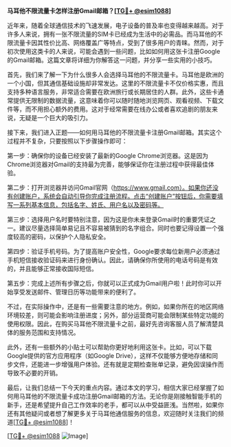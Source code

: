 **马耳他不限流量卡怎样注册Gmail邮箱？[[TG💪+ @esim1088](https://t.me/s/esim1088)]**

近年来，随着全球通信技术的飞速发展，电子设备的普及率也变得越来越高。对于许多人来说，拥有一张不限流量的SIM卡已经成为生活中的必需品。而马耳他的不限流量卡因其性价比高、网络覆盖广等特点，受到了很多用户的青睐。然而，对于初次使用这类卡的人来说，可能会遇到一些问题，比如如何用这张卡注册Google的Gmail邮箱。这篇文章将详细为你解答这一问题，并分享一些实用的小技巧。

首先，我们来了解一下为什么很多人会选择马耳他的不限流量卡。马耳他是欧洲的一个小国，但其通信基础设施却非常发达。这里的不限流量卡不仅价格实惠，而且支持多种语言服务，非常适合需要在欧洲旅行或长期居住的人群。此外，这些卡通常提供无限制的数据流量，这意味着你可以随时随地浏览网页、观看视频、下载文件等，而不用担心额外的费用。这对于经常需要在线办公或者喜欢追剧的朋友来说，无疑是一个巨大的吸引力。

接下来，我们进入正题——如何用马耳他的不限流量卡注册Gmail邮箱。其实这个过程并不复杂，只要按照以下步骤操作即可：

第一步：确保你的设备已经安装了最新的Google Chrome浏览器。这是因为Chrome浏览器对Gmail的支持最为完善，能够保证你在注册过程中获得最佳体验。

第二步：打开浏览器并访问Gmail官网（https://www.gmail.com）。如果你还没有创建账户，系统会自动引导你完成注册流程。点击“创建账户”按钮后，你需要填写一系列基本信息，包括名字、姓氏、用户名以及密码等。

第三步：选择用户名时要特别注意，因为这是你未来登录Gmail时的重要凭证之一。建议尽量选择简单易记且不容易被猜到的名字组合。同时也要记得设置一个强度较高的密码，以保护个人隐私安全。

第四步：验证手机号码。为了提高账户安全性，Google要求每位新用户必须通过手机短信接收验证码来进行身份确认。因此，请确保你所使用的电话号码是有效的，并且能够正常接收国际短信。

第五步：完成上述所有步骤之后，你就可以正式成为Gmail用户啦！此时你可以开始享受发送邮件、管理日历等功能带来的便利了。

不过，在实际操作中，还是有一些需要注意的地方。例如，如果你所在的地区网络环境较差，则可能会影响注册进度；另外，部分运营商可能会限制某些特定功能的使用权限。因此，在购买马耳他不限流量卡之前，最好先咨询客服人员了解清楚具体的服务范围和支持情况。

此外，还有一些额外的小贴士可以帮助你更好地利用这张卡。比如，可以下载Google提供的官方应用程序（如Google Drive），这样不仅能够方便地存储和同步文件，还能进一步增强用户体验。还有就是定期检查账单记录，避免因误操作而导致不必要的开销。

最后，让我们总结一下今天的重点内容。通过本文的学习，相信大家已经掌握了如何用马耳他的不限流量卡成功注册Gmail邮箱的方法。无论你是刚接触智能手机的新手，还是希望提升自己工作效率的老手，都可以从中受益匪浅。当然啦，如果你还有其他疑问或者想了解更多关于马耳他通信服务的信息，欢迎随时关注我们的频道[[TG💪+ @esim1088](https://t.me/s/esim1088)]！

[[TG💪+ @esim1088](https://t.me/s/esim1088) ![Image](https://i.postimg.cc/4NQfJmqS/Snipaste-2025-05-13-00-14-12.png)]
